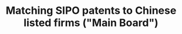 ---
citation: "\n@article{he_matching_2019,\n\ttitle = {Matching {SIPO} patents to {Chinese}
  listed firms (\"{Main} {Board}\")},\n\turl = {https://dataverse.harvard.edu/dataset.xhtml?persistentId=doi:10.7910/DVN/CF1IXO},\n\tdoi
  = {10.7910/DVN/CF1IXO},\n\tabstract = {Matching SIPO patents to Chinese listed firms
  (\"Main Board\"). Please refer to the user documentation \"Chinese Patent Database
  User Documentation: M...},\n\tlanguage = {en},\n\turldate = {2021-08-17},\n\tauthor
  = {He, Zi-Lin and Tong, Tony and Zhang, Yuchen and He, Wenlong},\n\tmonth = dec,\n\tyear
  = {2019},\n\tnote = {type: dataset},\n}\n"
description: 'Matching SIPO patents to Chinese listed firms ("Main Board"). Please
  refer to the user documentation "Chinese Patent Database User Documentation: M...'
documentation: 'last updated 2017.  See also this 2019 update w/ 3 varieties (now
  #66): https://dataverse.harvard.edu/dataset.xhtml?persistentId=doi:10.7910/DVN/QUH8KT'
location: https://dataverse.harvard.edu/dataset.xhtml?persistentId=doi:10.7910/DVN/CF1IXO
record_creation_timestamp: 08/17/2021, 11:16:07
shortname: sipo_matching
timeframe: through 2016?
title: Matching SIPO patents to Chinese listed firms ("Main Board")
uuid: 1b372a68-18ae-45e3-9a28-a6feecc3e7b8
---